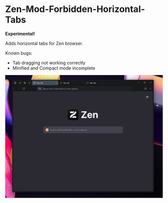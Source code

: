 # Zen-Mod-Forbidden-Horizontal-Tabs
**Experimental!**

Adds horizontal tabs for Zen browser.

Known bugs:
- Tab dragging not working correctly
- Minified and Compact mode incomplete


![image](./zen_tabs_horizontal.png)

